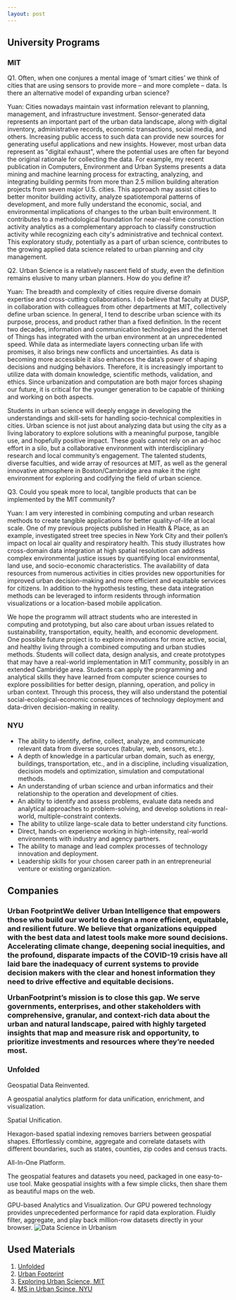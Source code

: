 ```yaml
---
layout: post
---
```

<h2>University Programs</h2>
<h3>MIT</h3>

Q1. Often, when one conjures a mental image of ‘smart cities’ we think of cities that are using sensors to provide more – and more complete – data. Is there an alternative model of expanding urban science?

Yuan: Cities nowadays maintain vast information relevant to planning, management, and infrastructure investment. Sensor-generated data represents an important part of the urban data landscape, along with digital inventory, administrative records, economic transactions, social media, and others. Increasing public access to such data can provide new sources for generating useful applications and new insights. However, most urban data represent as "digital exhaust", where the potential uses are often far beyond the original rationale for collecting the data. For example, my recent publication in Computers, Environment and Urban Systems presents a data mining and machine learning process for extracting, analyzing, and integrating building permits from more than 2.5 million building alteration projects from seven major U.S. cities. This approach may assist cities to better monitor building activity, analyze spatiotemporal patterns of development, and more fully understand the economic, social, and environmental implications of changes to the urban built environment. It contributes to a methodological foundation for near-real-time construction activity analytics as a complementary approach to classify construction activity while recognizing each city's administrative and technical context. This exploratory study, potentially as a part of urban science, contributes to the growing applied data science related to urban planning and city management.

Q2. Urban Science is a relatively nascent field of study, even the definition remains elusive to many urban planners. How do you define it?

Yuan: The breadth and complexity of cities require diverse domain expertise and cross-cutting collaborations. I do believe that faculty at DUSP, in collaboration with colleagues from other departments at MIT, collectively define urban science. In general, I tend to describe urban science with its purpose, process, and product rather than a fixed definition. In the recent two decades, information and communication technologies and the Internet of Things has integrated with the urban environment at an unprecedented speed. While data as intermediate layers connecting urban life with promises, it also brings new conflicts and uncertainties. As data is becoming more accessible it also enhances the data’s power of shaping decisions and nudging behaviors. Therefore, it is increasingly important to utilize data with domain knowledge, scientific methods, validation, and ethics. Since urbanization and computation are both major forces shaping our future, it is critical for the younger generation to be capable of thinking and working on both aspects.

Students in urban science will deeply engage in developing the understandings and skill-sets for handling socio-technical complexities in cities. Urban science is not just about analyzing data but using the city as a living laboratory to explore solutions with a meaningful purpose, tangible use, and hopefully positive impact. These goals cannot rely on an ad-hoc effort in a silo, but a collaborative environment with interdisciplinary research and local community’s engagement. The talented students, diverse faculties, and wide array of resources at MIT, as well as the general innovative atmosphere in Boston/Cambridge area make it the right environment for exploring and codifying the field of urban science.

Q3. Could you speak more to local, tangible products that can be implemented by the MIT community?

Yuan: I am very interested in combining computing and urban research methods to create tangible applications for better quality-of-life at local scale. One of my previous projects published in Health & Place, as an example, investigated street tree species in New York City and their pollen’s impact on local air quality and respiratory health. This study illustrates how cross-domain data integration at high spatial resolution can address complex environmental justice issues by quantifying local environmental, land use, and socio-economic characteristics. The availability of data resources from numerous activities in cities provides new opportunities for improved urban decision-making and more efficient and equitable services for citizens. In addition to the hypothesis testing, these data integration methods can be leveraged to inform residents through information visualizations or a location-based mobile application.

We hope the programm will attract students who are interested in computing and prototyping, but also care about urban issues related to sustainability, transportation, equity, health, and economic development. One possible future project is to explore innovations for more active, social, and healthy living through a combined computing and urban studies methods. Students will collect data, design analysis, and create prototypes that may have a real-world implementation in MIT community, possibly in an extended Cambridge area. Students can apply the programming and analytical skills they have learned from computer science courses to explore possibilities for better design, planning, operation, and policy in urban context. Through this process, they will also understand the potential social-ecological-economic consequences of technology deployment and data-driven decision-making in reality.

<h3>NYU</h3>

<ul>
<li>The ability to identify, define, collect, analyze, and communicate relevant data from diverse sources (tabular, web, sensors, etc.).</li>
<li>A depth of knowledge in a particular urban domain, such as energy, buildings, transportation, etc., and in a discipline, including visualization, decision models and optimization, simulation and computational methods.</li>
<li>An understanding of urban science and urban informatics and their relationship to the operation and development of cities.</li>
<li>An ability to identify and assess problems, evaluate data needs and analytical approaches to problem-solving, and develop solutions in real-world, multiple-constraint contexts.</li>
<li>The ability to utilize large-scale data to better understand city functions.</li>
<li>Direct, hands-on experience working in high-intensity, real-world environments with industry and agency partners.</li>
<li>The ability to manage and lead complex processes of technology innovation and deployment.</li>
<li>Leadership skills for your chosen career path in an entrepreneurial venture or existing organization.</li>
</ul>

<h2>Companies</h2>
<h3>Urban Footprint</h13
  
We deliver Urban Intelligence that empowers those who build our world to design a more efficient, equitable, and resilient future.
We believe that organizations equipped with the best data and latest tools make more sound decisions. Accelerating climate change, deepening social inequities, and the profound, disparate impacts of the COVID-19 crisis have all laid bare the inadequacy of current systems to provide decision makers with the clear and honest information they need to drive effective and equitable decisions.

UrbanFootprint’s mission is to close this gap. We serve governments, enterprises, and other stakeholders with comprehensive, granular, and context-rich data about the urban and natural landscape, paired with highly targeted insights that map and measure risk and opportunity, to prioritize investments and resources where they’re needed most.

<h3>Unfolded</h3>
  
Geospatial Data Reinvented.

A geospatial analytics platform for data unification, enrichment, and visualization.
  
Spatial Unification.

Hexagon-based spatial indexing removes barriers between geospatial shapes. Effortlessly combine, aggregate and correlate datasets with different boundaries, such as states, counties, zip codes and census tracts.
  
All-In-One Platform.

The geospatial features and datasets you need, packaged in one easy-to-use tool. Make geospatial insights with a few simple clicks, then share them as beautiful maps on the web.

GPU-based Analytics and Visualization.
Our GPU powered technology provides unprecedented performance for rapid data exploration. Fluidly filter, aggregate, and play back million-row datasets directly in your browser.
<img src="https://raw.githubusercontent.com/evergreencircle/research/master/man.png" alt="Data Science in Urbanism">


<h2>Used Materials</h2>
<ol>
  <li><a  href="https://www.unfolded.ai/">Unfolded
</a></li>
<li><a href="https://urbanfootprint.com/">Urban Footprint</a></li>
<li><a href="https://dusp.mit.edu/news/exploring-urban-science">Exploring Urban Science, MIT</a></li>
<li><a href="https://cusp.nyu.edu/">MS in Urban Scince, NYU</a></li>  
</ol>
